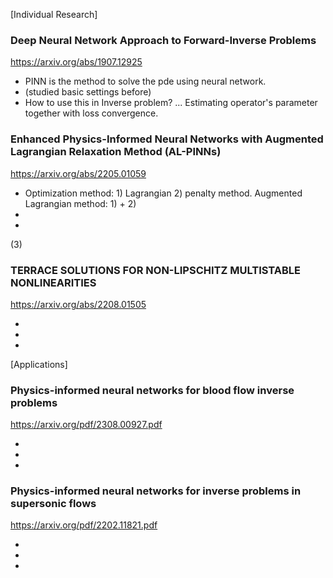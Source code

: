 [Individual Research]

### Deep Neural Network Approach to Forward-Inverse Problems

<https://arxiv.org/abs/1907.12925>

- PINN is the method to solve the pde using neural network.
- (studied basic settings before)
- How to use this in Inverse problem? ... Estimating operator's parameter together with loss convergence.

### Enhanced Physics-Informed Neural Networks with Augmented Lagrangian Relaxation Method (AL-PINNs)

<https://arxiv.org/abs/2205.01059>

- Optimization method: 1) Lagrangian 2) penalty method. Augmented Lagrangian method: 1) + 2)
-
-

(3)
### TERRACE SOLUTIONS FOR NON-LIPSCHITZ MULTISTABLE NONLINEARITIES
<https://arxiv.org/abs/2208.01505>

-
-
-






[Applications]

### Physics-informed neural networks for blood flow inverse problems

<https://arxiv.org/pdf/2308.00927.pdf>

-
-
-

### Physics-informed neural networks for inverse problems in supersonic flows

<https://arxiv.org/pdf/2202.11821.pdf>

-
-
-
